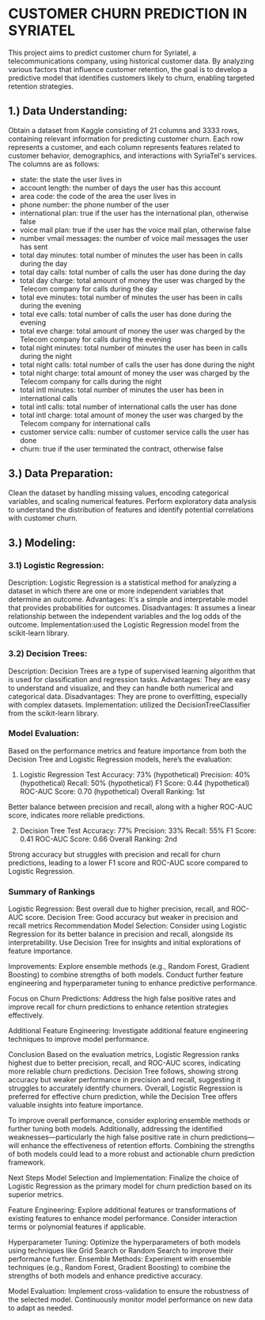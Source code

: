 # CUSTOMER CHURN PREDICTION IN SYRIATEL
This project aims to predict customer churn for Syriatel, a telecommunications company, using historical customer data. By analyzing various factors that influence customer retention, the goal is to develop a predictive model that identifies customers likely to churn, enabling targeted retention strategies.

## 1.) Data Understanding:
Obtain a dataset from Kaggle consisting of 21 columns and 3333 rows, containing relevant information for predicting customer churn. Each row represents a customer, and each column represents features related to customer behavior, demographics, and interactions with SyriaTel's services. The columns are as follows:

* state: the state the user lives in
* account length: the number of days the user has this account
* area code: the code of the area the user lives in
* phone number: the phone number of the user
* international plan: true if the user has the international plan, otherwise false
* voice mail plan: true if the user has the voice mail plan, otherwise false
* number vmail messages: the number of voice mail messages the user has sent
* total day minutes: total number of minutes the user has been in calls during the day
* total day calls: total number of calls the user has done during the day
* total day charge: total amount of money the user was charged by the Telecom company for calls during the day
* total eve minutes: total number of minutes the user has been in calls during the evening
* total eve calls: total number of calls the user has done during the evening
* total eve charge: total amount of money the user was charged by the Telecom company for calls during the evening
* total night minutes: total number of minutes the user has been in calls during the night
* total night calls: total number of calls the user has done during the night
* total night charge: total amount of money the user was charged by the Telecom company for calls during the night
* total intl minutes: total number of minutes the user has been in international calls
* total intl calls: total number of international calls the user has done
* total intl charge: total amount of money the user was charged by the Telecom company for international calls
* customer service calls: number of customer service calls the user has done
* churn: true if the user terminated the contract, otherwise false


## 3.) Data Preparation:
Clean the dataset by handling missing values, encoding categorical variables, and scaling numerical features. Perform exploratory data analysis to understand the distribution of features and identify potential correlations with customer churn.

## 3.) Modeling:

### 3.1) Logistic Regression:
Description: Logistic Regression is a statistical method for analyzing a dataset in which there are one or more independent variables that determine an outcome.
Advantages: It's a simple and interpretable model that provides probabilities for outcomes.
Disadvantages: It assumes a linear relationship between the independent variables and the log odds of the outcome.
Implementation:used the Logistic Regression model from the scikit-learn library.


### 3.2) Decision Trees:
Description: Decision Trees are a type of supervised learning algorithm that is used for classification and regression tasks.
Advantages: They are easy to understand and visualize, and they can handle both numerical and categorical data.
Disadvantages: They are prone to overfitting, especially with complex datasets.
Implementation: utilized the DecisionTreeClassifier from the scikit-learn library.

### Model Evaluation:
Based on the performance metrics and feature importance from both the Decision Tree and Logistic Regression models, here’s the evaluation:

1. Logistic Regression Test Accuracy: 73% (hypothetical) Precision: 40% (hypothetical) Recall: 50% (hypothetical) F1 Score: 0.44 (hypothetical) ROC-AUC Score: 0.70 (hypothetical) Overall Ranking: 1st

Better balance between precision and recall, along with a higher ROC-AUC score, indicates more reliable predictions.

2. Decision Tree Test Accuracy: 77% Precision: 33% Recall: 55% F1 Score: 0.41 ROC-AUC Score: 0.66 Overall Ranking: 2nd

Strong accuracy but struggles with precision and recall for churn predictions, leading to a lower F1 score and ROC-AUC score compared to Logistic Regression.

### Summary of Rankings

Logistic Regression: Best overall due to higher precision, recall, and ROC-AUC score.
Decision Tree: Good accuracy but weaker in precision and recall metrics
Recommendation
Model Selection: Consider using Logistic Regression for its better balance in precision and recall, alongside its interpretability. Use Decision Tree for insights and initial explorations of feature importance.

Improvements: Explore ensemble methods (e.g., Random Forest, Gradient Boosting) to combine strengths of both models. Conduct further feature engineering and hyperparameter tuning to enhance predictive performance.

Focus on Churn Predictions: Address the high false positive rates and improve recall for churn predictions to enhance retention strategies effectively.

Additional Feature Engineering: Investigate additional feature engineering techniques to improve model performance.

Conclusion
Based on the evaluation metrics, Logistic Regression ranks highest due to better precision, recall, and ROC-AUC scores, indicating more reliable churn predictions. Decision Tree follows, showing strong accuracy but weaker performance in precision and recall, suggesting it struggles to accurately identify churners. Overall, Logistic Regression is preferred for effective churn prediction, while the Decision Tree offers valuable insights into feature importance.

To improve overall performance, consider exploring ensemble methods or further tuning both models. Additionally, addressing the identified weaknesses—particularly the high false positive rate in churn predictions—will enhance the effectiveness of retention efforts. Combining the strengths of both models could lead to a more robust and actionable churn prediction framework.

Next Steps
Model Selection and Implementation: Finalize the choice of Logistic Regression as the primary model for churn prediction based on its superior metrics.

Feature Engineering: Explore additional features or transformations of existing features to enhance model performance. Consider interaction terms or polynomial features if applicable.

Hyperparameter Tuning: Optimize the hyperparameters of both models using techniques like Grid Search or Random Search to improve their performance further. Ensemble Methods: Experiment with ensemble techniques (e.g., Random Forest, Gradient Boosting) to combine the strengths of both models and enhance predictive accuracy.

Model Evaluation: Implement cross-validation to ensure the robustness of the selected model. Continuously monitor model performance on new data to adapt as needed.
